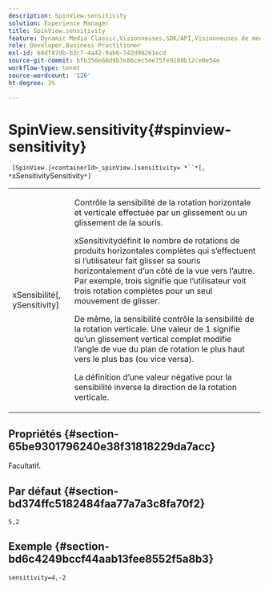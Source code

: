 ```yaml
---
description: SpinView.sensitivity
solution: Experience Manager
title: SpinView.sensitivity
feature: Dynamic Media Classic,Visionneuses,SDK/API,Visionneuses de médias mixtes
role: Developer,Business Practitioner
exl-id: 68df87db-b3c7-4a42-9ab6-742d96261ecd
source-git-commit: bfb350e68d9b7e86cec5ee75fe9280b12ce0e54e
workflow-type: tm+mt
source-wordcount: '126'
ht-degree: 3%

---
```


# SpinView.sensitivity{#spinview-sensitivity}

` [SpinView.|<containerId>_spinView.]sensitivity= *``*[, *`xSensitivitySensitivity`*]`

<table id="table_18D47E7C6A2D4D68B94225CB621D5F7C"> 
 <tbody> 
  <tr> 
   <td colname="col1"> <p> <span class="codeph"><span class="varname"> xSensibilité</span>[,  <span class="varname"> ySensitivity</span>]</span> </p> </td> 
   <td colname="col2"> <p> Contrôle la sensibilité de la rotation horizontale et verticale effectuée par un glissement ou un glissement de la souris. </p> <p> <span class="codeph"> </span> xSensitivitydéfinit le nombre de rotations de produits horizontales complètes qui s’effectuent si l’utilisateur fait glisser sa souris horizontalement d’un côté de la vue vers l’autre. Par exemple, trois signifie que l’utilisateur voit trois rotation complètes pour un seul mouvement de glisser. </p> <p>De même, <span class="codeph"> la sensibilité</span> contrôle la sensibilité de la rotation verticale. Une valeur de 1 signifie qu’un glissement vertical complet modifie l’angle de vue du plan de rotation le plus haut vers le plus bas (ou vice versa). </p> <p>La définition d’une valeur négative pour <span class="codeph"> la sensibilité</span> inverse la direction de la rotation verticale. </p> </td> 
  </tr> 
 </tbody> 
</table>

## Propriétés {#section-65be9301796240e38f31818229da7acc}

Facultatif.

## Par défaut {#section-bd374ffc5182484faa77a7a3c8fa70f2}

`5,2`

## Exemple {#section-bd6c4249bccf44aab13fee8552f5a8b3}

`sensitivity=4,-2`

